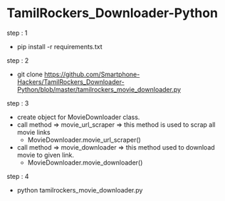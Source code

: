 # TamilRockers_Downloader-Python

step : 1
  - pip install -r requirements.txt

step : 2
  - git clone https://github.com/Smartphone-Hackers/TamilRockers_Downloader-Python/blob/master/tamilrockers_movie_downloader.py

step : 3
  - create object for MovieDownloader class.
  - call method => movie_url_scraper => this method is used to scrap all movie links
      - MovieDownloader.movie_url_scraper()
  - call method => movie_downloader => this method used to download movie to given link.
      - MovieDownloader.movie_downloader()

step : 4 
  - python tamilrockers_movie_downloader.py
